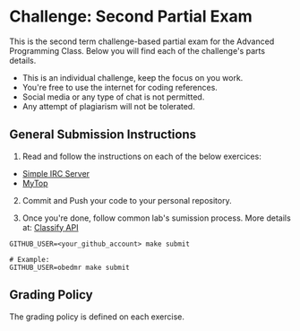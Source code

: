 Challenge: Second Partial Exam 
==============================

This is the second term challenge-based partial exam for the Advanced Programming Class. Below you will find each of the challenge's parts details.

- This is an individual challenge, keep the focus on you work.
- You're free to use the internet for coding references.
- Social media or any type of chat is not permitted.
- Any attempt of plagiarism will not be tolerated.


General Submission Instructions
--------------------

1. Read and follow the instructions on each of the below exercices:
  - [Simple IRC Server](./chat)
  - [MyTop](./mytop)

2. Commit and Push your code to your personal repository.

3. Once you're done, follow common lab's sumission process. More details at: [Classify API](../../classify.md)
```
GITHUB_USER=<your_github_account> make submit

# Example:
GITHUB_USER=obedmr make submit
```


Grading Policy
--------------
The grading policy is defined on each exercise.

